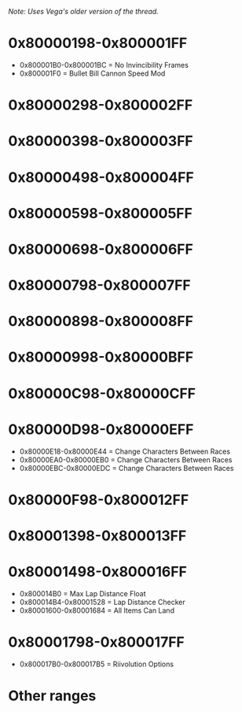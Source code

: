*Note: Uses Vega's older version of the thread.*

# 0x80000198-0x800001FF
- 0x800001B0-0x800001BC = No Invincibility Frames
- 0x800001F0 = Bullet Bill Cannon Speed Mod 

# 0x80000298-0x800002FF

# 0x80000398-0x800003FF

# 0x80000498-0x800004FF

# 0x80000598-0x800005FF

# 0x80000698-0x800006FF

# 0x80000798-0x800007FF

# 0x80000898-0x800008FF

# 0x80000998-0x80000BFF

# 0x80000C98-0x80000CFF

# 0x80000D98-0x80000EFF
- 0x80000E18-0x80000E44 = Change Characters Between Races
- 0x80000EA0-0x80000EB0 = Change Characters Between Races
- 0x80000EBC-0x80000EDC = Change Characters Between Races

# 0x80000F98-0x800012FF

# 0x80001398-0x800013FF

# 0x80001498-0x800016FF
- 0x800014B0 = Max Lap Distance Float
- 0x800014B4-0x80001528 = Lap Distance Checker
- 0x80001600-0x80001684 = All Items Can Land

# 0x80001798-0x800017FF
- 0x800017B0-0x800017B5 = Riivolution Options

# Other ranges
